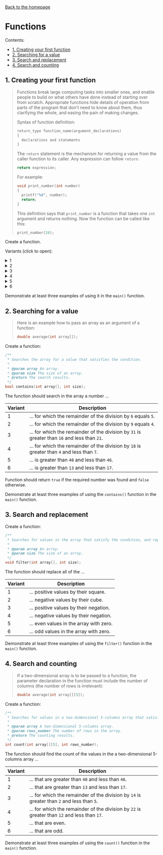 [Back to the homepage](../README.md)

# Functions

Contents:
- [1. Creating your first function](#1-creating-your-first-function)
- [2. Searching for a value](#2-searching-for-a-value)
- [3. Search and replacement](#3-search-and-replacement)
- [4. Search and counting](#4-search-and-counting)

## 1. Creating your first function

> Functions break large computing tasks into smaller ones, and enable people to build on what others have done instead of starting over from scratch. Appropriate functions hide details of operation from parts of the program that don't need to know about them, thus clarifying the whole, and easing the pain of making changes.
>
> Syntax of function definition:
>
> ```c
> return_type function_name(argument_declarations)
> {
>   declarations and statements
> }
> ```
>
> The `return` statement is the mechanism for returning a value from the caller function to its caller. Any expression can follow `return`:
>
> ```c
> return expression;
> ```
>
> For example:
>
> ```c
> void print_number(int number)
> {
>   printf("%d", number);
>   return;
> }
> ```
>
> This definition says that `print_number` is a function that takes one `int` argument and returns nothing. Now the function can be called like this:
>
> ```c
> print_number(24);
> ```

Create a function.

Variants (click to open):

<details>
<summary>1</summary>
<hr>

```c
/**
 * Calculates the absolute value of a number.
 *
 * @param number A number.
 * @return The absolute value.
 */
double abs(double number);
```

<hr>
</details>

<details>
<summary>2</summary>
<hr>

```c
/**
 * Calculates the result of raising a number to a power.
 *
 * @param base A number.
 * @param exponent An exponent.
 * @return The result of raising a number to a power.
 */
double pow(double base, int exponent);
```

<hr>
</details>

<details>
<summary>3</summary>
<hr>

```c
/**
 * Calculates the multiplication of two numbers.
 *
 * @param left First number.
 * @param right Second number.
 * @return The result of a multiplication.
 */
double mul(double left, double right);
```

<hr>
</details>

<details>
<summary>4</summary>
<hr>

```c
/**
 * Calculates the result of dividing the first number by the second.
 *
 * @param left First number.
 * @param right Second number.
 * @return The result of a division.
 */
double div(double left, double right);
```

<hr>
</details>

<details>
<summary>5</summary>
<hr>

```c
/**
 * Calculates the sum of two numbers.
 *
 * @param left First number.
 * @param right Second number.
 * @return The result of a sum.
 */
double sum(double left, double right);
```

<hr>
</details>

<details>
<summary>6</summary>
<hr>

```c
/**
 * Calculates the result of subtraction of the second number from the first.
 *
 * @param left First number.
 * @param right Second number.
 * @return The result of a subtraction.
 */
double sub(double left, double right);
```

<hr>
</details>

Demonstrate at least three examples of using it in the `main()` function.

## 2. Searching for a value

> Here is an example how to pass an array as an argument of a function:
>
> ```c
> double average(int array[]);
> ```

Create a function:

```c
/**
 * Searches the array for a value that satisfies the condition.
 *
 * @param array An array.
 * @param size The size of an array.
 * @return The search results.
 */
bool contains(int array[], int size);
```

The function should search in the array a number ...

| Variant | Description                                                                                  |
| ------- | -------------------------------------------------------------------------------------------- |
| 1       | ... for which the remainder of the division by `6` equals `5`.                               |
| 2       | ... for which the remainder of the division by `9` equals `4`.                               |
| 3       | ... for which the remainder of the division by `31` is greater than `16` and less than `21`. |
| 4       | ... for which the remainder of the division by `18` is greater than `4` and less than `7`.   |
| 5       | ... is greater than `40` and less than `46`.                                                 |
| 6       | ... is greater than `13` and less than `17`.                                                 |

Function should return `true` if the required number was found and `false` otherwise.

Demonstrate at least three examples of using the `contains()` function in the `main()` function.

## 3. Search and replacement

Create a function:

```c
/**
 * Searches for values in the array that satisfy the condition, and replaces them.
 *
 * @param array An array.
 * @param size The size of an array.
 */
void filter(int array[], int size);
```

The function should replace all of the ...

| Variant | Description                             |
| ------- | --------------------------------------- |
| 1       | ... positive values by their square.    |
| 2       | ... negative values by their cube.      |
| 3       | ... positive values by their negation.  |
| 4       | ... negative values by their negation.  |
| 5       | ... even values in the array with zero. |
| 6       | ... odd values in the array with zero.  |

Demonstrate at least three examples of using the `filter()` function in the `main()` function.

## 4. Search and counting

> If a two-dimensional array is to be passed to a function, the parameter declaration in the function must include the number of columns (the number of rows is irrelevant):
>
> ```c
> double average(int array[][5]);
> ```

Create a function:

```c
/**
 * Searches for values in a two-dimensional 5-columns array that satisfy the condition, and counts them.
 *
 * @param array A two-dimensional 5-columns array.
 * @param rows_number The number of rows in the array.
 * @return The counting results.
 */
int count(int array[][5], int rows_number);
```

The function should find the count of the values in the a two-dimensional 5-columns array ...

| Variant | Description                                                                                  |
| ------- | -------------------------------------------------------------------------------------------- |
| 1       | ... that are greater than `40` and less than `46`.                                           |
| 2       | ... that are greater than `13` and less than `17`.                                           |
| 3       | ... for which the remainder of the division by `14` is greater than `2` and less than `5`.   |
| 4       | ... for which the remainder of the division by `22` is greater than `12` and less than `17`. |
| 5       | ... that are even.                                                                           |
| 6       | ... that are odd.                                                                            |

Demonstrate at least three examples of using the `count()` function in the `main()` function.